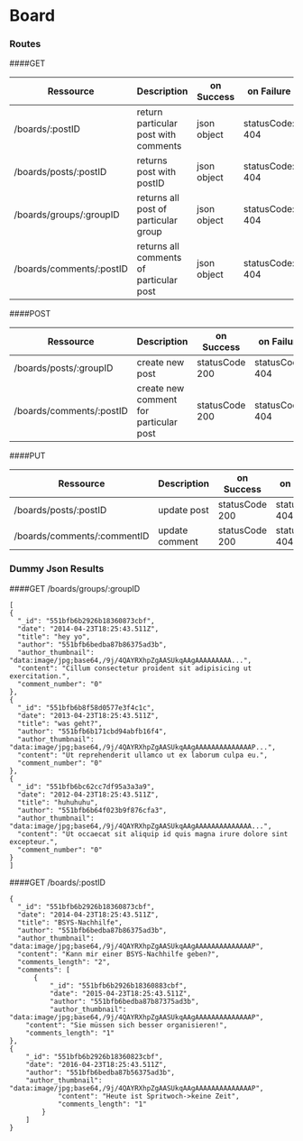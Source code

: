 # Board

### Routes
####GET

|Ressource   | Description  |  on Success | on Failure |
|---|---|---|---|
|/boards/:postID   | return particular post with comments    | json object | statusCode: 404 | 
|/boards/posts/:postID  | returns post with postID    | json object | statusCode: 404 |
|/boards/groups/:groupID  | returns all post of particular group     | json object | statusCode: 404 |
|/boards/comments/:postID  | returns all comments of particular post     | json object | statusCode: 404 |

####POST

|Ressource   | Description  |  on Success | on Failure |
|---|---|---|---|
|/boards/posts/:groupID  | create new post  | statusCode 200 | statusCode: 404 |
|/boards/comments/:postID  | create new comment for particular post    | statusCode 200 | statusCode: 404 |

####PUT

|Ressource   | Description  |  on Success | on Failure |
|---|---|---|---|
|/boards/posts/:postID  | update post  | statusCode 200 | statusCode: 404 |
|/boards/comments/:commentID  | update comment  | statusCode 200 | statusCode: 404 |


### Dummy Json Results

####GET /boards/groups/:groupID
```
[
{
  "_id": "551bfb6b2926b18360873cbf",
  "date": "2014-04-23T18:25:43.511Z",
  "title": "hey yo",
  "author": "551bfb6bedba87b86375ad3b",
  "author_thumbnail": "data:image/jpg;base64,/9j/4QAYRXhpZgAASUkqAAgAAAAAAAAA...",
  "content": "Cillum consectetur proident sit adipisicing ut exercitation.",
  "comment_number": "0"
},
{
  "_id": "551bfb6b8f58d0577e3f4c1c",
  "date": "2013-04-23T18:25:43.511Z",
  "title": "was geht?",
  "author": "551bfb6b171cbd94abfb16f4",
  "author_thumbnail": "data:image/jpg;base64,/9j/4QAYRXhpZgAASUkqAAgAAAAAAAAAAAAAAP...",
  "content": "Ut reprehenderit ullamco ut ex laborum culpa eu.",
  "comment_number": "0"
},
{
  "_id": "551bfb6bc62cc7df95a3a3a9",
  "date": "2012-04-23T18:25:43.511Z",
  "title": "huhuhuhu",
  "author": "551bfb6b64f023b9f876cfa3",
  "author_thumbnail": "data:image/jpg;base64,/9j/4QAYRXhpZgAASUkqAAgAAAAAAAAAAAAAA...",
  "content": "Ut occaecat sit aliquip id quis magna irure dolore sint excepteur.",
  "comment_number": "0"
}
]

```


####GET /boards/:postID
```
{
  "_id": "551bfb6b2926b18360873cbf",
  "date": "2014-04-23T18:25:43.511Z",
  "title": "BSYS-Nachhilfe",
  "author": "551bfb6bedba87b86375ad3b",
  "author_thumbnail": "data:image/jpg;base64,/9j/4QAYRXhpZgAASUkqAAgAAAAAAAAAAAAAAP",
  "content": "Kann mir einer BSYS-Nachhilfe geben?",
  "comments_length": "2",
  "comments": [
      {
          "_id": "551bfb6b2926b18360883cbf",
          "date": "2015-04-23T18:25:43.511Z",
          "author": "551bfb6bedba87b87375ad3b",
          "author_thumbnail": "data:image/jpg;base64,/9j/4QAYRXhpZgAASUkqAAgAAAAAAAAAAAAAAP",
    "content": "Sie müssen sich besser organisieren!",
    "comments_length": "1"
},
{
    "_id": "551bfb6b2926b18360823cbf",
    "date": "2016-04-23T18:25:43.511Z",
    "author": "551bfb6bedba87b56375ad3b",
    "author_thumbnail": "data:image/jpg;base64,/9j/4QAYRXhpZgAASUkqAAgAAAAAAAAAAAAAAP",
            "content": "Heute ist Spritwoch->keine Zeit",
            "comments_length": "1"
        }
    ]
}
```

